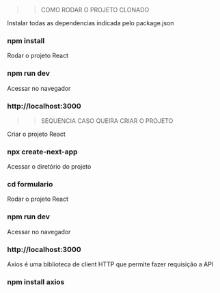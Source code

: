 >> COMO RODAR O PROJETO CLONADO

Instalar todas as dependencias indicada pelo package.json
### npm install

Rodar o projeto React 
### npm run dev

Acessar no navegador
### http://localhost:3000


>> SEQUENCIA CASO QUEIRA CRIAR O PROJETO

Criar o projeto React
### npx create-next-app

Acessar o diretório do projeto
### cd formulario

Rodar o projeto React
### npm run dev

Acessar no navegador
### http://localhost:3000

Axios é uma biblioteca de client HTTP que permite fazer requisição a API
### npm install axios